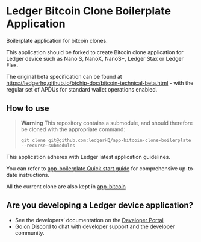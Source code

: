 # Ledger Bitcoin Clone Boilerplate Application

Boilerplate application for bitcoin clones.

This application should be forked to create Bitcoin clone application for Ledger device such as Nano S, NanoX, NanoS+, Ledger Stax or Ledger Flex.

The original beta specification can be found at https://ledgerhq.github.io/btchip-doc/bitcoin-technical-beta.html - with the regular set of APDUs for standard wallet operations enabled.

## How to use
> **Warning**
> This repository contains a submodule, and should therefore be cloned with the appropriate command: 
>
> `git clone git@github.com:ledgerHQ/app-bitcoin-clone-boilerplate  --recurse-submodules`

This application adheres with Ledger latest application guidelines. 

You can refer to [app-boilerplate Quick start guide](https://github.com/LedgerHQ/app-boilerplate/blob/master/README.md#quick-start-guide) for comprehensive up-to-date instructions.

All the current clone are also kept in [app-bitcoin](https://github.com/LedgerHQ/app-bitcoin)

## Are you developing a Ledger device application?
- See the developers’ documentation on the [Developer Portal](https://developers.ledger.com/)
- [Go on Discord](https://developers.ledger.com/discord-pro/) to chat with developer support and the developer community.

